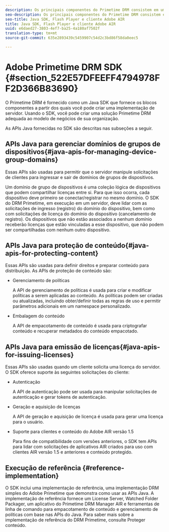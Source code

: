 ```yaml
---
description: Os principais componentes do Primetime DRM consistem em um Java SDK e nos ambientes de tempo de execução do cliente Flash Player e do Adobe AIR.
seo-description: Os principais componentes do Primetime DRM consistem em um Java SDK e nos ambientes de tempo de execução do cliente Flash Player e do Adobe AIR.
seo-title: Java SDK, Flash Player e cliente Adobe AIR
title: Java SDK, Flash Player e cliente Adobe AIR
uuid: e6daed27-3803-4ef7-ba25-4a180af7502f
translation-type: tm+mt
source-git-commit: 635e2893439c5459907c54d2c3bd86f58da0eec5

---
```



# Adobe Primetime DRM SDK {#section_522E57DFEEFF4794978FF2D366B83690}

O Primetime DRM é fornecido como um Java SDK que fornece os blocos componentes a partir dos quais você pode criar uma implementação de servidor. Usando o SDK, você pode criar uma solução Primetime DRM adequada ao modelo de negócios de sua organização.

As APIs Java fornecidas no SDK são descritas nas subseções a seguir.

## APIs Java para gerenciar domínios de grupos de dispositivos{#java-apis-for-managing-device-group-domains}

Essas APIs são usadas para permitir que o servidor manipule solicitações de clientes para ingressar e sair de domínios de grupos de dispositivos.

Um domínio de grupo de dispositivos é uma coleção lógica de dispositivos que podem compartilhar licenças entre si. Para que isso ocorra, cada dispositivo deve primeiro se conectar/registrar no mesmo domínio. O SDK do DRM Primetime, em execução em um servidor, deve lidar com as solicitações de ingresso (registro) do domínio do dispositivo, bem como com solicitações de licença do domínio do dispositivo (cancelamento de registro). Os dispositivos que não estão associados a nenhum domínio receberão licenças que estão vinculadas a esse dispositivo, que não podem ser compartilhadas com nenhum outro dispositivo.

## APIs Java para proteção de conteúdo{#java-apis-for-protecting-content}

Essas APIs são usadas para definir direitos e preparar conteúdo para distribuição. As APIs de proteção de conteúdo são:

* Gerenciamento de políticas

   A API de gerenciamento de políticas é usada para criar e modificar políticas a serem aplicadas ao conteúdo. As políticas podem ser criadas ou atualizadas, incluindo obter/definir todas as regras de uso e permitir parâmetros adicionais em um namespace personalizado.

* Embalagem do conteúdo

   A API de empacotamento de conteúdo é usada para criptografar conteúdo e recuperar metadados do conteúdo empacotado.

## APIs Java para emissão de licenças{#java-apis-for-issuing-licenses}

Essas APIs são usadas quando um cliente solicita uma licença do servidor. O SDK oferece suporte às seguintes solicitações do cliente:

* Autenticação

   A API de autenticação pode ser usada para manipular solicitações de autenticação e gerar tokens de autenticação.

* Geração e aquisição de licenças

   A API de geração e aquisição de licença é usada para gerar uma licença para o usuário.

* Suporte para clientes e conteúdo do Adobe AIR versão 1.5

   Para fins de compatibilidade com versões anteriores, o SDK tem APIs para lidar com solicitações de aplicativos AIR criados para uso com clientes AIR versão 1.5 e anteriores e conteúdo protegido.

## Execução de referência {#reference-implementation}

O SDK inclui uma implementação de referência, uma implementação DRM simples do Adobe Primetime que demonstra como usar as APIs Java. A implementação de referência fornece um License Server, Watched Folder Packager, um aplicativo do Primetime DRM Manager AIR e ferramentas de linha de comando para empacotamento de conteúdo e gerenciamento de políticas com base nas APIs do Java. Para saber mais sobre a implementação de referência do DRM Primetime, consulte Proteger conteúdo.